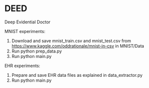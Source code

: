 # DEED
Deep Evidential Doctor

MNIST experiments:
1. Download and save mnist_train.csv and mnist_test.csv from https://www.kaggle.com/oddrationale/mnist-in-csv in MNIST/Data
2. Run python prep_data.py
3. Run python main.py

EHR experiments:
1. Prepare and save EHR data files as explained in data_extractor.py
2. Run python main.py
